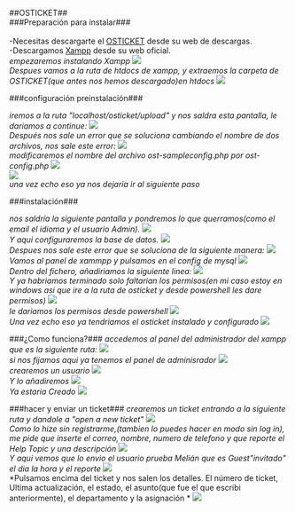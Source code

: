 ##OSTICKET##
</br>
###Preparación para instalar###
</br>
</br>
-Necesitas descargarte el [OSTICKET](https://osticket.com/download/) desde su web de descargas.
</br>
-Descargamos [Xampp](https://www.apachefriends.org/es/download.html) desde su web oficial.
</br>
*empezaremos instalando Xampp*
![](images/3.png)
</br>
*Despues vamos a la ruta de htdocs de xampp, y extraemos la carpeta de OSTICKET\(que antes nos hemos descargado\)en htdocs*
![](images/4.png)
</br>

###configuración preinstalación###

*iremos a la ruta "localhost/osticket/upload" y nos saldra esta pantalla, le dariamos a continue:*
![](images/5.png)
</br>
*Después nos sale un error que se soluciona cambiando el nombre de dos archivos, nos sale este error:*
![](images/8.png)
</br>
*modificaremos el nombre del archivo ost-sampleconfig.php por ost-config.php*
![](images/9.png)
</br>
![](images/10.png)
</br>
*una vez echo eso ya nos dejaria ir al siguiente paso*

###instalación###

*nos saldría la siguiente pantalla y pondremos lo que querramos\(como el email el idioma y el usuario Admin\).*
![](images/11.png)
</br>
*Y aqui configuraremos la base de datos.*
![](images/12.png)
</br>
*Despues nos sale este error que se soluciona de la siguiente manera:*
![](images/15.png)
</br>
*Vamos al panel de xammpp y pulsamos en el config de mysql*
![](images/16.png)
</br>
*Dentro del fichero, añadiriamos la siguiente linea:*
![](images/17.png)
</br>
*Y ya habriamos terminado solo faltarian los permisos\(en mi caso estoy en windows asi que ire a la ruta de osticket y desde powershell les dare permisos\)*
![](images/13.png)
</br>
*le dariamos los permisos desde powershell*
![](images/24.png)
</br>
*Una vez echo eso ya tendriamos el osticket instalado y configurado*
![](images/14.png)
</br>

###¿Como funciona?###
*accedemos al panel del administrador del xampp que es la siguiente ruta:*
![](images/18.png)
</br>
*si nos fijamos aqui ya tenemos el panel de adminisrador*
![](images/19.png)
</br>
*crearemos un usuario*
![](images/25.png)
</br>
*Y lo añadiremos*
![](images/26.png)
</br>
*Ya estaria Creado*
![](images/27.png)
</br>

###hacer y enviar un ticket###
*crearemos un ticket entrando a la siguiente ruta y dandole a "open a new ticket"*
![](images/20.png)
</br>
*Como lo hize sin registrarme,\(tambien lo puedes hacer en modo sin log in\), me pide que inserte el correo, nombre, numero de telefono y que reporte el Help Topic y una descripción*
![](images/21.png)
</br>
*Y aqui vemos que lo envio el usuario prueba Melián que es Guest"invitado" el dia la hora y el reporte*
![](images/22.png)
</br>
*Pulsamos encima del ticket y nos salen los detalles. El número de ticket, Ultima actualización, el estado, el asunto\(que fue el que escribi anteriormente\), el departamento y la asignación *
![](images/23.png)
</br>